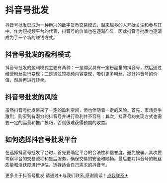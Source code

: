 # 抖音号批发

抖音号批发已成为一种新兴的数字货币交易模式，越来越多的人开始关注和参与其中。作为短视频平台的代表，抖音号的价值也在逐渐凸显，因此抖音号批发也逐渐成为了一个新的赚钱方式。

## 抖音号批发的盈利模式

抖音号批发的盈利模式主要有两种：一是购买具有一定粉丝量的抖音号，然后通过经营粉丝进行变现；二是通过短视频内容变现，吸引更多粉丝，提升抖音号的价值，然后再进行转卖。

## 抖音号批发的风险

虽然抖音号批发带来了一定的盈利空间，但也伴随着一定的风险。首先，市场竞争激烈，购买到有潜力的抖音号并进行盈利并不容易；其次，抖音号的变现方式也需要一定的运营和推广技巧，否则很难获得预期的收益。

## 如何选择抖音号批发平台

在选择抖音号批发平台时，首先要确定平台的合法性和信誉度，避免被骗。其次要考察平台的交易流程和售后服务，确保交易的安全和顺畅。最后要对抖音号的粉丝质量和活跃度进行评估，选择适合自己需求的抖音号。

更多关于抖音号批发 请通过✈与我们联系,感谢阅读！[点我联系✈](https://img.G208.com)